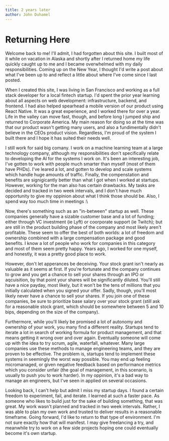 ```yaml
---
title: 2 years later
author: John Duhamel
---
```


# Returning Here

Welcome back to me!  I'll admit, I had forgotten about this site.  I built most of it while on vacation in Alaska and shortly after I returned home my life quickly caught up to me and I became overwhelmed with my daily responsibilities.  Coming up on the New Year, I thought I'd write a post about what I've been up to and reflect a little about where I've come since I last posted.

When I created this site, I was living in San Francisco and working as a full stack developer for a local fintech startup.  I'd spent the prior year learning about all aspects on web development: infrastructure, backend, and frontend.  I had also helped spearhead a mobile version of our product using React Native.  It was a great experience, and I worked there for over a year.  Life in the valley can move fast, though, and before long I jumped ship and returned to Corporate America.  My main reason for doing so at the time was that our product wasn't getting many users, and also a fundimentally didn't believe in the CEOs product vision.  Regardless, I'm proud of the system I built there and I hope it has suited their needs well.

I still work for said big comany.  I work on a machine learning team at a large technology company, although my responsibilities don't specifically relate to developing the AI for the systems I work on.  It's been an interesting job, I've gotten to work with people much smarter than myself (most of them have PHDs).  I've leared a lot, and gotten to develop and scale systems which handle huge amounts of traffic.  Finally, the compenstation and benefits are signigicantly better than what I got when I worked at startups.  However, working for the man also has certain drawbacks.  My tasks are decided and tracked in two week intervals, and I don't have much opportunity to give my oppinion about what I think those should be.  Also, I spend way too much time in meetings :\\

Now, there's something such as an "in-between" startup as well.  These companies generally have a sizable customer base and a lot of funding; either through VC investment (ie Lyft) or coorporate support (ie Twitch); but are still in the product building phase of the company and most likely aren't profitable.  These seem to offer the best of both worlds: a lot of freedom and ownership combined with a large compensation package and good benefits.  I know a lot of people who work for companies in this category and most of them seem pretty happy.  Years ago, I worked for one myself, and honestly, it was a pretty good place to work.

However, don't let apperances be deceiving.  Your stock grant isn't nearly as valuable as it seems at first.  If you're fortunate and the company continues to grow and you get a chance to sell your shares through an IPO or aqcuisition, by that point your shares will be significantly diluted.  You'll still have a nice payday, most likely, but it won't be the tens of millions that you initially calculated when you signed your offer.  Sadly, though, you'll most likely never have a chance to sell your shares.  If you join one of these companies, be sure to prioritize base salary over your stock grant (still ask for a reasonable stock grant, which should be somewhere between 5 and 10 bips, depending on the size of the company).

Furthermore, while you'll likely be promised a lot of autonomy and ownership of your work, you many find a different reality.  Startups tend to iterate a lot in search of working formula for product management, and that means getting it wrong over and over again.  Eventually someone will come up with the idea to try scrum, agile, waterfall, whatever.  Many large companies use these methods to manage engineering teams, and they are proven to be effective.  The problem is, startups tend to implement these systems in seemingly the worst way possible.  You may end up feeling micromanaged, or given negative feedback based on performance metrics which you consider unfair (the goal of management, in this scenario, is usually to push you to work harder).  In my oppinion, it's a bad way to manage an engineers, but I've seen in applied on several occasions.

Looking back, I can't help but admit I miss my startup days.  I found a certain freedom to experiment, fail, and iterate.  I learned at such a faster pace.  As someone who likes to build just for the sake of building something, that was great.  My work wasn't planned and tracked in two week intervals.  Rather, I was able to plan my own work and trusted to deliver results in a reasonable timeframe.  Going forward, I'd like to return to that type of environment.  I'm not sure exactly how that will manifest.  I may give freelancing a try, and meanwhile try to work on a few side projects hoping one could eventually become it's own startup.
